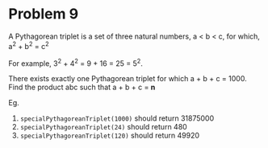 # Problem 9
A Pythagorean triplet is a set of three natural numbers, a < b < c, for which, a<sup>2</sup> + b<sup>2</sup> = c<sup>2</sup>

For example, 3<sup>2</sup> + 4<sup>2</sup> = 9 + 16 = 25 = 5<sup>2</sup>.

There exists exactly one Pythagorean triplet for which a + b + c = 1000. Find the product abc such that a + b + c = **n**

Eg.

1. ```specialPythagoreanTriplet(1000)``` should return 31875000
2. ```specialPythagoreanTriplet(24)``` should return 480
3. ```specialPythagoreanTriplet(120)``` should return 49920
